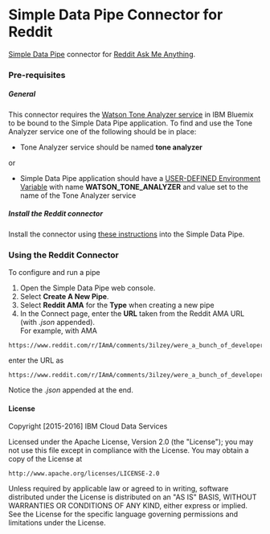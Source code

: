 # Simple Data Pipe Connector for Reddit

[Simple Data Pipe](https://developer.ibm.com/clouddataservices/simple-data-pipe/) connector for [Reddit Ask Me Anything](https://www.reddit.com/r/ama).

### Pre-requisites

##### General 
This connector requires the [Watson Tone Analyzer service](https://console.ng.bluemix.net/catalog/services/tone-analyzer) in IBM Bluemix to be bound to the Simple Data Pipe application. To find and use the Tone Analyzer service one of the following should be in place:

* Tone Analyzer service should be named __tone analyzer__

or

* Simple Data Pipe application should have a [USER-DEFINED Environment Variable](https://www.ng.bluemix.net/docs/manageapps/depapps.html#ud_env) with name __WATSON_TONE_ANALYZER__ and value set to the name of the Tone Analyzer service


##### Install the Reddit connector

Install the connector using [these instructions](https://github.com/ibm-cds-labs/simple-data-pipe/wiki/Installing-a-Simple-Data-Pipe-Connector) into the Simple Data Pipe.  

### Using the Reddit Connector 
To configure and run a pipe

1. Open the Simple Data Pipe web console.
2. Select __Create A New Pipe__.
3. Select __Reddit AMA__ for the __Type__ when creating a new pipe  
4. In the Connect page, enter the __URL__ taken from the Reddit AMA URL (with _.json_ appended).  
  For example, with AMA  

  ```  
  https://www.reddit.com/r/IAmA/comments/3ilzey/were_a_bunch_of_developers_from_ibm_ask_us/
  ```  
  
  enter the URL as  
  
  ```  
  https://www.reddit.com/r/IAmA/comments/3ilzey/were_a_bunch_of_developers_from_ibm_ask_us.json
  ```  
  
  Notice the _.json_ appended at the end.

#### License 

Copyright [2015-2016] IBM Cloud Data Services

Licensed under the Apache License, Version 2.0 (the "License");
you may not use this file except in compliance with the License.
You may obtain a copy of the License at

    http://www.apache.org/licenses/LICENSE-2.0

Unless required by applicable law or agreed to in writing, software
distributed under the License is distributed on an "AS IS" BASIS,
WITHOUT WARRANTIES OR CONDITIONS OF ANY KIND, either express or implied.
See the License for the specific language governing permissions and
limitations under the License.
